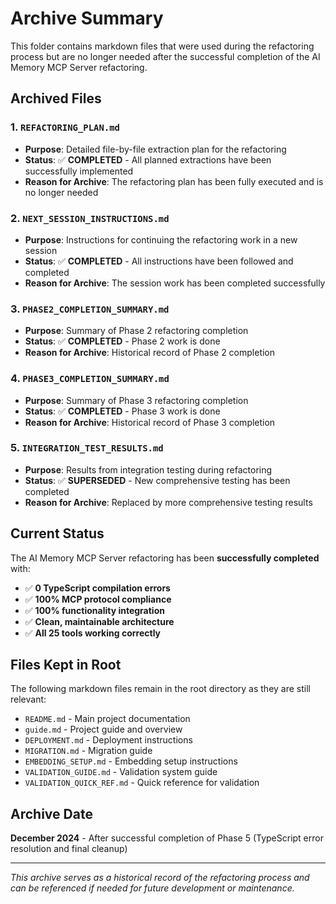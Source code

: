 # Archive Summary

This folder contains markdown files that were used during the refactoring process but are no longer needed after the successful completion of the AI Memory MCP Server refactoring.

## Archived Files

### 1. `REFACTORING_PLAN.md`
- **Purpose**: Detailed file-by-file extraction plan for the refactoring
- **Status**: ✅ **COMPLETED** - All planned extractions have been successfully implemented
- **Reason for Archive**: The refactoring plan has been fully executed and is no longer needed

### 2. `NEXT_SESSION_INSTRUCTIONS.md`
- **Purpose**: Instructions for continuing the refactoring work in a new session
- **Status**: ✅ **COMPLETED** - All instructions have been followed and completed
- **Reason for Archive**: The session work has been completed successfully

### 3. `PHASE2_COMPLETION_SUMMARY.md`
- **Purpose**: Summary of Phase 2 refactoring completion
- **Status**: ✅ **COMPLETED** - Phase 2 work is done
- **Reason for Archive**: Historical record of Phase 2 completion

### 4. `PHASE3_COMPLETION_SUMMARY.md`
- **Purpose**: Summary of Phase 3 refactoring completion
- **Status**: ✅ **COMPLETED** - Phase 3 work is done
- **Reason for Archive**: Historical record of Phase 3 completion

### 5. `INTEGRATION_TEST_RESULTS.md`
- **Purpose**: Results from integration testing during refactoring
- **Status**: ✅ **SUPERSEDED** - New comprehensive testing has been completed
- **Reason for Archive**: Replaced by more comprehensive testing results

## Current Status

The AI Memory MCP Server refactoring has been **successfully completed** with:

- ✅ **0 TypeScript compilation errors**
- ✅ **100% MCP protocol compliance**
- ✅ **100% functionality integration**
- ✅ **Clean, maintainable architecture**
- ✅ **All 25 tools working correctly**

## Files Kept in Root

The following markdown files remain in the root directory as they are still relevant:

- `README.md` - Main project documentation
- `guide.md` - Project guide and overview
- `DEPLOYMENT.md` - Deployment instructions
- `MIGRATION.md` - Migration guide
- `EMBEDDING_SETUP.md` - Embedding setup instructions
- `VALIDATION_GUIDE.md` - Validation system guide
- `VALIDATION_QUICK_REF.md` - Quick reference for validation

## Archive Date
**December 2024** - After successful completion of Phase 5 (TypeScript error resolution and final cleanup)

---
*This archive serves as a historical record of the refactoring process and can be referenced if needed for future development or maintenance.*
